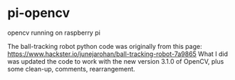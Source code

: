 # pi-opencv
opencv running on raspberry pi


The ball-tracking robot python code was originally from this page:
https://www.hackster.io/junejarohan/ball-tracking-robot-7a9865
What I did was updated the code to work with the new version 3.1.0 of OpenCV, plus some clean-up, comments, rearrangement.

